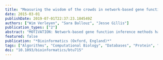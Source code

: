 ```yaml
---
title: "Measuring the wisdom of the crowds in network-based gene function inference"
date: 2015-03-01
publishDate: 2019-07-01T22:37:23.104549Z
authors: ["Wim Verleyen", "Sara Ballouz", "Jesse Gillis"]
publication_types: ["2"]
abstract: "MOTIVATION: Network-based gene function inference methods have proliferated in recent years, but measurable progress remains elusive. We wished to better explore performance trends by controlling data and algorithm implementation, with a particular focus on the performance of aggregate predictions. RESULTS: Hypothesizing that popular methods would perform well without hand-tuning, we used well-characterized algorithms to produce verifiably 'untweaked' results. We find that most state-of-the-art machine learning methods obtain 'gold standard' performance as measured in critical assessments in defined tasks. Across a broad range of tests, we see close alignment in algorithm performances after controlling for the underlying data being used. We find that algorithm aggregation provides only modest benefits, with a 17% increase in area under the ROC (AUROC) above the mean AUROC. In contrast, data aggregation gains are enormous with an 88% improvement in mean AUROC. Altogether, we find substantial evidence to support the view that additional algorithm development has little to offer for gene function prediction. AVAILABILITY AND IMPLEMENTATION: The supplementary information contains a description of the algorithms, the network data parsed from different biological data resources and a guide to the source code (available at: http://gillislab.cshl.edu/supplements/)."
featured: false
publication: "*Bioinformatics (Oxford, England)*"
tags: ["Algorithms", "Computational Biology", "Databases", "Protein", "Gene Regulatory Networks", "Humans", "Metabolic Networks and Pathways", "Models", "Genetic", "Proteins", "Software"]
doi: "10.1093/bioinformatics/btu715"
---
```


